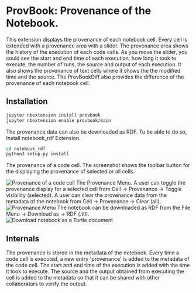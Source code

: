 ProvBook: Provenance of the Notebook.
============

This extension displays the provenance of each notebook cell.
Every cell is extended with a provenance area with a slider. The provenance area shows the history of the execution of each code cells. As you move the slider, you could see the start and end time of each execution, how long it took to execute, the number of runs, the source and output of each execution. It also shows the provenance of text cells where it shows the the modified time and the source.
The ProvBookDiff also provides the difference of the provenance of each notebook cell.

Installation
-------------
```bash
jupyter nbextension install provbook
jupyter nbextension enable provbook/main
```
The provenance data can also be downloaded as RDF. To be able to do so, Install notebook_rdf Extension.
```bash
cd notebook_rdf
python3 setup.py install
```
The provenance of a code cell. The screenshot shows the toolbar button for the displaying the provenance of selected or all cells.

![Provenance of a code cell](screenshot2.png)
The Provenance Menu.
A user can toggle the provenance display for a selected cell from Cell -> Provenance -> Toggle visibility (selected).
A user can clear the provenance data from the metadata of the notebook from Cell -> Provenance -> Clear (all).
![Provenance Menu](screenshot3.png)
The notebook can be downloaded as RDF from the File Menu -> Download as -> RDF (.ttl).
![Download notebook as a Turtle document](screenshot1.png)


Internals
-----------
The provenance is stored in the metadata of the notebook. Every time a code cell is executed, a new entry 'provenance' is added to the metadata of the code cell. The start and end time of the execution is added with the time it took to execute. The source and the output obtained from executing the cell is added to the metadata so that it can be shared with other collaborators to verify the output.
